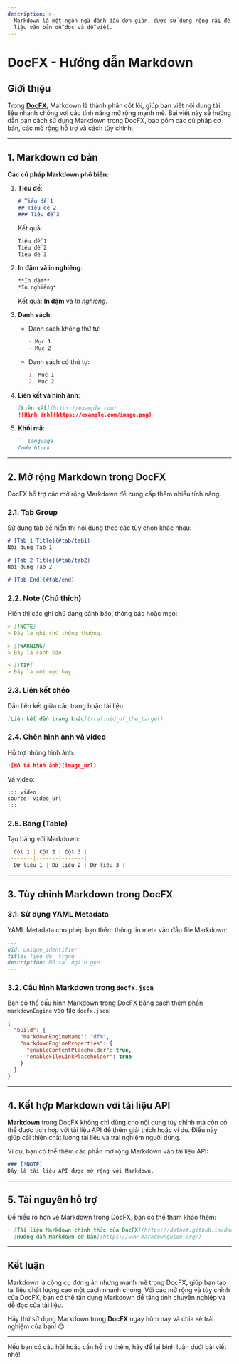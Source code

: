 ```yaml
---
description: >-
  Markdown là một ngôn ngữ đánh dấu đơn giản, được sử dụng rộng rãi để tạo tài
  liệu văn bản dễ đọc và dễ viết.
---
```


# DocFX - Hướng dẫn Markdown

## **Giới thiệu**

Trong [**DocFX**](./), Markdown là thành phần cốt lõi, giúp bạn viết nội dung tài liệu nhanh chóng với các tính năng mở rộng mạnh mẽ. Bài viết này sẽ hướng dẫn bạn cách sử dụng Markdown trong DocFX, bao gồm các cú pháp cơ bản, các mở rộng hỗ trợ và cách tùy chỉnh.

***

## **1. Markdown cơ bản**

**Các cú pháp Markdown phổ biến:**

1.  **Tiêu đề**:

    ```markdown
    # Tiêu đề 1
    ## Tiêu đề 2
    ### Tiêu đề 3
    ```



    Kết quả:

    ```markdown
    Tiêu đề 1
    Tiêu đề 2
    Tiêu đề 3
    ```


2.  **In đậm và in nghiêng**:

    ```markdown
    **In đậm**
    *In nghiêng*
    ```

    Kết quả: **In đậm** và _In nghiêng_.
3. **Danh sách**:
   *   Danh sách không thứ tự:

       ```markdown
       - Mục 1
       - Mục 2
       ```


   *   Danh sách có thứ tự:

       ```markdown
       1. Mục 1
       2. Mục 2
       ```


4.  **Liên kết và hình ảnh**:

    ```markdown
    [Liên kết](https://example.com)
    ![Hình ảnh](https://example.com/image.png)
    ```


5.  **Khối mã**:

    ````markdown
    ```language
    Code block
    ````



***

## **2. Mở rộng Markdown trong DocFX**

DocFX hỗ trợ các mở rộng Markdown để cung cấp thêm nhiều tính năng.

### **2.1. Tab Group**

Sử dụng tab để hiển thị nội dung theo các tùy chọn khác nhau:

```markdown
# [Tab 1 Title](#tab/tab1)
Nội dung Tab 1

# [Tab 2 Title](#tab/tab2)
Nội dung Tab 2

# [Tab End](#tab/end)
```

### **2.2. Note (Chú thích)**

Hiển thị các ghi chú dạng cảnh báo, thông báo hoặc mẹo:

```markdown
> [!NOTE]
> Đây là ghi chú thông thường.

> [!WARNING]
> Đây là cảnh báo.

> [!TIP]
> Đây là một mẹo hay.
```

### **2.3. Liên kết chéo**

Dẫn liên kết giữa các trang hoặc tài liệu:

```markdown
[Liên kết đến trang khác](xref:uid_of_the_target)
```

### **2.4. Chèn hình ảnh và video**

Hỗ trợ nhúng hình ảnh:

```markdown
![Mô tả hình ảnh](image_url)
```

Và video:

```markdown
::: video
source: video_url
:::
```

### **2.5. Bảng (Table)**

Tạo bảng với Markdown:

```markdown
| Cột 1 | Cột 2 | Cột 3 |
|-------|-------|-------|
| Dữ liệu 1 | Dữ liệu 2 | Dữ liệu 3 |
```

***

## **3. Tùy chỉnh Markdown trong DocFX**

### **3.1. Sử dụng YAML Metadata**

YAML Metadata cho phép bạn thêm thông tin meta vào đầu file Markdown:

```markdown
---
uid: unique_identifier
title: Tiêu đề trang
description: Mô tả ngắn gọn
---
```

### **3.2. Cấu hình Markdown trong `docfx.json`**

Bạn có thể cấu hình Markdown trong DocFX bằng cách thêm phần `markdownEngine` vào file `docfx.json`:

```json
{
  "build": {
    "markdownEngineName": "dfm",
    "markdownEngineProperties": {
      "enableContentPlaceholder": true,
      "enableFileLinkPlaceholder": true
    }
  }
}
```

***

## **4. Kết hợp Markdown với tài liệu API**

**Markdown** trong DocFX không chỉ dùng cho nội dung tùy chỉnh mà còn có thể được tích hợp với tài liệu API để thêm giải thích hoặc ví dụ. Điều này giúp cải thiện chất lượng tài liệu và trải nghiệm người dùng.

Ví dụ, bạn có thể thêm các phần mở rộng Markdown vào tài liệu API:

```markdown
### [!NOTE]
Đây là tài liệu API được mở rộng với Markdown.
```

***

## **5. Tài nguyên hỗ trợ**

Để hiểu rõ hơn về Markdown trong DocFX, bạn có thể tham khảo thêm:

```markdown
- [Tài liệu Markdown chính thức của DocFX](https://dotnet.github.io/docfx/docs/markdown.html)
- [Hướng dẫn Markdown cơ bản](https://www.markdownguide.org/)
```



***

## **Kết luận**

Markdown là công cụ đơn giản nhưng mạnh mẽ trong DocFX, giúp bạn tạo tài liệu chất lượng cao một cách nhanh chóng. Với các mở rộng và tùy chỉnh của DocFX, bạn có thể tận dụng Markdown để tăng tính chuyên nghiệp và dễ đọc của tài liệu.

Hãy thử sử dụng Markdown trong **DocFX** ngay hôm nay và chia sẻ trải nghiệm của bạn! 😊

***

Nếu bạn có câu hỏi hoặc cần hỗ trợ thêm, hãy để lại bình luận dưới bài viết nhé!
